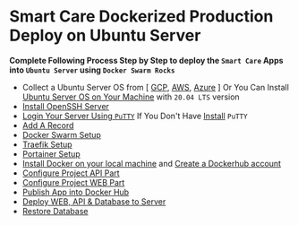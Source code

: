 # Smart Care Dockerized Production Deploy on Ubuntu Server

**Complete Following Process Step by Step to deploy the `Smart Care` Apps into `Ubuntu Server` using `Docker Swarm Rocks`**

* Collect a Ubuntu Server OS from  [ [GCP](https://cloud.google.com/), [AWS](https://aws.amazon.com/), [Azure](https://azure.microsoft.com/en-us/) ] Or You Can Install [Ubuntu Server OS on Your Machine](https://ubuntu.com/tutorials/install-ubuntu-server#1-overview) with `20.04 LTS` version
* [Install OpenSSH Server](https://github.com/exceltechltd/SC-Dockerized-Deployment/wiki/Install-OpenSSH-Server)
* [Login Your Server Using `PuTTY`](https://github.com/exceltechltd/SC-Dockerized-Deployment/wiki/Login-Server-Using-PuTTY) If You Don't Have [Install](https://www.putty.org/) `PuTTY`
* [Add A Record](https://github.com/exceltechltd/SC-Dockerized-Deployment/wiki/Add-A-Record)
* [Docker Swarm Setup](https://github.com/exceltechltd/SC-Dockerized-Deployment/wiki/Docker-Swarm-Setup)
* [Traefik Setup](https://github.com/exceltechltd/SC-Dockerized-Deployment/wiki/Traefik-Setup)
* [Portainer Setup](https://github.com/exceltechltd/SC-Dockerized-Deployment/wiki/Portainer-Setup)
* [Install Docker on your local machine](https://docs.docker.com/get-docker/) and [Create a Dockerhub account](https://hub.docker.com/signup)
* [Configure Project API Part](https://github.com/exceltechltd/SC-Dockerized-Deployment/wiki/Configure-Project-API)
* [Configure Project WEB Part](https://github.com/exceltechltd/SC-Dockerized-Deployment/wiki/Configure-Project-WEB)
* [Publish App into Docker Hub](https://github.com/exceltechltd/SC-Dockerized-Deployment/wiki/Publish-App-into-Docker-Hub)
* [Deploy WEB, API & Database to Server](https://github.com/exceltechltd/SC-Dockerized-Deployment/wiki/Deploy-WEB,-API-&-Database-to-Server)
* [Restore Database](https://github.com/exceltechltd/SC-Dockerized-Deployment/wiki/Restore-Database-on-PostgreSQL)
